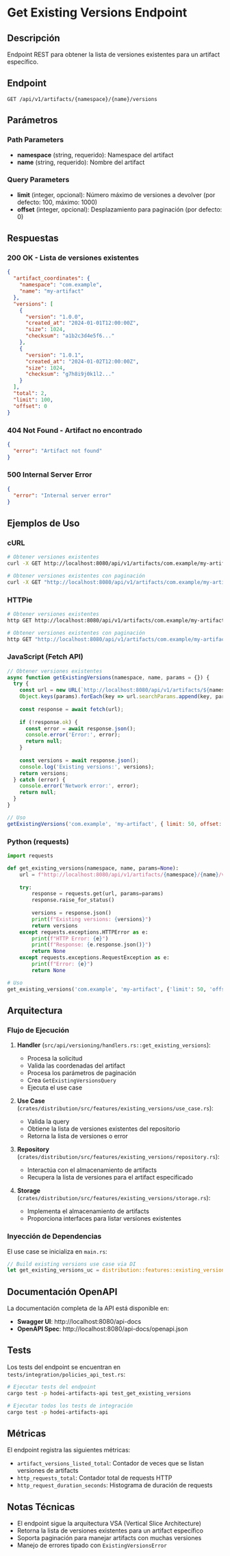 # Get Existing Versions Endpoint

## Descripción

Endpoint REST para obtener la lista de versiones existentes para un artifact específico.

## Endpoint

```
GET /api/v1/artifacts/{namespace}/{name}/versions
```

## Parámetros

### Path Parameters

- **namespace** (string, requerido): Namespace del artifact
- **name** (string, requerido): Nombre del artifact

### Query Parameters

- **limit** (integer, opcional): Número máximo de versiones a devolver (por defecto: 100, máximo: 1000)
- **offset** (integer, opcional): Desplazamiento para paginación (por defecto: 0)

## Respuestas

### 200 OK - Lista de versiones existentes

```json
{
  "artifact_coordinates": {
    "namespace": "com.example",
    "name": "my-artifact"
  },
  "versions": [
    {
      "version": "1.0.0",
      "created_at": "2024-01-01T12:00:00Z",
      "size": 1024,
      "checksum": "a1b2c3d4e5f6..."
    },
    {
      "version": "1.0.1",
      "created_at": "2024-01-02T12:00:00Z",
      "size": 1024,
      "checksum": "g7h8i9j0k1l2..."
    }
  ],
  "total": 2,
  "limit": 100,
  "offset": 0
}
```

### 404 Not Found - Artifact no encontrado

```json
{
  "error": "Artifact not found"
}
```

### 500 Internal Server Error

```json
{
  "error": "Internal server error"
}
```

## Ejemplos de Uso

### cURL

```bash
# Obtener versiones existentes
curl -X GET http://localhost:8080/api/v1/artifacts/com.example/my-artifact/versions

# Obtener versiones existentes con paginación
curl -X GET "http://localhost:8080/api/v1/artifacts/com.example/my-artifact/versions?limit=50&offset=0"
```

### HTTPie

```bash
# Obtener versiones existentes
http GET http://localhost:8080/api/v1/artifacts/com.example/my-artifact/versions

# Obtener versiones existentes con paginación
http GET "http://localhost:8080/api/v1/artifacts/com.example/my-artifact/versions?limit=50&offset=0"
```

### JavaScript (Fetch API)

```javascript
// Obtener versiones existentes
async function getExistingVersions(namespace, name, params = {}) {
  try {
    const url = new URL(`http://localhost:8080/api/v1/artifacts/${namespace}/${name}/versions`);
    Object.keys(params).forEach(key => url.searchParams.append(key, params[key]));
    
    const response = await fetch(url);
    
    if (!response.ok) {
      const error = await response.json();
      console.error('Error:', error);
      return null;
    }
    
    const versions = await response.json();
    console.log('Existing versions:', versions);
    return versions;
  } catch (error) {
    console.error('Network error:', error);
    return null;
  }
}

// Uso
getExistingVersions('com.example', 'my-artifact', { limit: 50, offset: 0 });
```

### Python (requests)

```python
import requests

def get_existing_versions(namespace, name, params=None):
    url = f"http://localhost:8080/api/v1/artifacts/{namespace}/{name}/versions"
    
    try:
        response = requests.get(url, params=params)
        response.raise_for_status()
        
        versions = response.json()
        print(f"Existing versions: {versions}")
        return versions
    except requests.exceptions.HTTPError as e:
        print(f"HTTP Error: {e}")
        print(f"Response: {e.response.json()}")
        return None
    except requests.exceptions.RequestException as e:
        print(f"Error: {e}")
        return None

# Uso
get_existing_versions('com.example', 'my-artifact', {'limit': 50, 'offset': 0})
```

## Arquitectura

### Flujo de Ejecución

1. **Handler** (`src/api/versioning/handlers.rs::get_existing_versions`):
   - Procesa la solicitud
   - Valida las coordenadas del artifact
   - Procesa los parámetros de paginación
   - Crea `GetExistingVersionsQuery`
   - Ejecuta el use case

2. **Use Case** (`crates/distribution/src/features/existing_versions/use_case.rs`):
   - Valida la query
   - Obtiene la lista de versiones existentes del repositorio
   - Retorna la lista de versiones o error

3. **Repository** (`crates/distribution/src/features/existing_versions/repository.rs`):
   - Interactúa con el almacenamiento de artifacts
   - Recupera la lista de versiones para el artifact especificado

4. **Storage** (`crates/distribution/src/features/existing_versions/storage.rs`):
   - Implementa el almacenamiento de artifacts
   - Proporciona interfaces para listar versiones existentes

### Inyección de Dependencias

El use case se inicializa en `main.rs`:

```rust
// Build existing versions use case via DI
let get_existing_versions_uc = distribution::features::existing_versions::di::make_use_case();
```

## Documentación OpenAPI

La documentación completa de la API está disponible en:

- **Swagger UI**: http://localhost:8080/api-docs
- **OpenAPI Spec**: http://localhost:8080/api-docs/openapi.json

## Tests

Los tests del endpoint se encuentran en `tests/integration/policies_api_test.rs`:

```bash
# Ejecutar tests del endpoint
cargo test -p hodei-artifacts-api test_get_existing_versions

# Ejecutar todos los tests de integración
cargo test -p hodei-artifacts-api
```

## Métricas

El endpoint registra las siguientes métricas:

- `artifact_versions_listed_total`: Contador de veces que se listan versiones de artifacts
- `http_requests_total`: Contador total de requests HTTP
- `http_request_duration_seconds`: Histograma de duración de requests

## Notas Técnicas

- El endpoint sigue la arquitectura VSA (Vertical Slice Architecture)
- Retorna la lista de versiones existentes para un artifact específico
- Soporta paginación para manejar artifacts con muchas versiones
- Manejo de errores tipado con `ExistingVersionsError`
